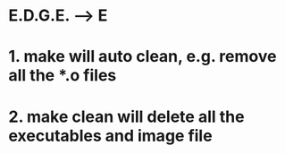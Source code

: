 # E.D.G.E. --> E
# 1. make will auto clean, e.g. remove all the *.o files
# 2. make clean will delete all the executables and image file
